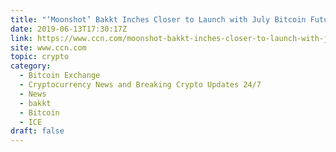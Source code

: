 ```yaml
---
title: "‘Moonshot’ Bakkt Inches Closer to Launch with July Bitcoin Futures Testing"
date: 2019-06-13T17:30:17Z
link: https://www.ccn.com/moonshot-bakkt-inches-closer-to-launch-with-july-bitcoin-futures-testing/?utm_medium=RSS&utm_source=hune
site: www.ccn.com
topic: crypto
category:
  - Bitcoin Exchange
  - Cryptocurrency News and Breaking Crypto Updates 24/7
  - News
  - bakkt
  - Bitcoin
  - ICE
draft: false
---
```

